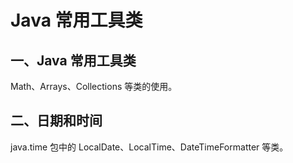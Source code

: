 # Java 常用工具类

## 一、Java 常用工具类

Math、Arrays、Collections 等类的使用。

## 二、日期和时间

java.time 包中的 LocalDate、LocalTime、DateTimeFormatter 等类。
